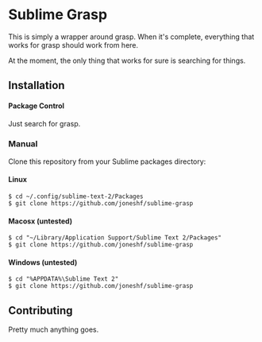 # Sublime Grasp

This is simply a wrapper around grasp.
When it's complete, everything that works for grasp should work from here.

At the moment, the only thing that works for sure is searching for things.

## Installation

#### Package Control

Just search for grasp.

### Manual

Clone this repository from your Sublime packages directory:

#### Linux

```
$ cd ~/.config/sublime-text-2/Packages
$ git clone https://github.com/joneshf/sublime-grasp
```

#### Macosx (untested)

```
$ cd "~/Library/Application Support/Sublime Text 2/Packages"
$ git clone https://github.com/joneshf/sublime-grasp
```

#### Windows (untested)

```
$ cd "%APPDATA%\Sublime Text 2"
$ git clone https://github.com/joneshf/sublime-grasp
```

## Contributing

Pretty much anything goes.